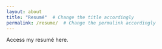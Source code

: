 ```yaml
---
layout: about
title: "Resumé"  # Change the title accordingly
permalink: /resume/  # Change the permalink accordingly
---
```


Access my resumé here.